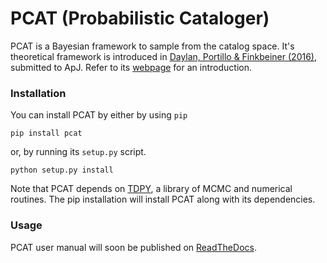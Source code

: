 # PCAT (Probabilistic Cataloger)

PCAT is a Bayesian framework to sample from the catalog space. It's theoretical framework is introduced in [Daylan, Portillo & Finkbeiner (2016)](https://arxiv.org/abs/1607.04637), submitted to ApJ. Refer to its [webpage](http://www.tansudaylan.com/pcat) for an introduction.


### Installation

You can install PCAT by either by using ```pip```
```
pip install pcat
```

or, by running its `setup.py` script.

```
python setup.py install
```

Note that PCAT depends on [TDPY](https://github.com/tdaylan/tdpy), a library of MCMC and numerical routines. The pip installation will install PCAT along with its dependencies.

### Usage
PCAT user manual will soon be published on [ReadTheDocs](http://pcat.readthedocs.io/en/latest/).

